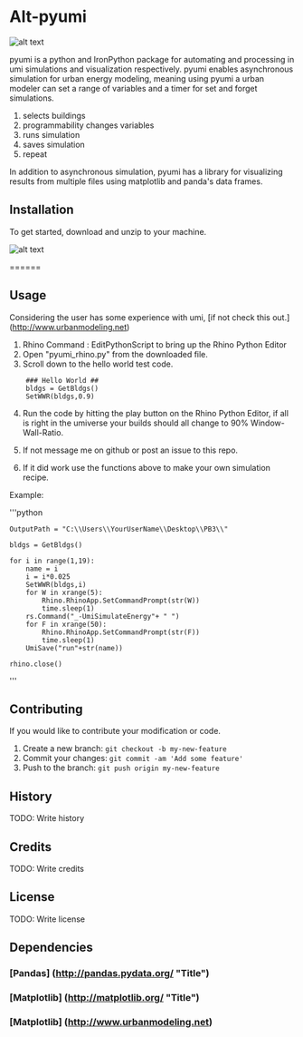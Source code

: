 Alt-pyumi 
======
![alt text][logo] 

pyumi is a python and IronPython package for automating and processing in umi simulations and visualization respectively. pyumi enables asynchronous simulation for urban energy modeling, meaning using pyumi a urban modeler can set a range of variables and a timer for set and forget simulations. 

1. selects buildings 
2. programmability changes variables 
3. runs simulation 
4. saves simulation 
5. repeat 

In addition to asynchronous simulation, pyumi has a library for visualizing results from multiple files using matplotlib and panda's data frames.   
## Installation

To get started, download and unzip to your machine. 

![alt text][download] 

======
## Usage

Considering the user has some experience with umi, [if not check this out.] (http://www.urbanmodeling.net) 

1. Rhino Command : EditPythonScript to bring up the Rhino Python Editor 
2. Open "pyumi_rhino.py" from the downloaded file.
3. Scroll down to the hello world test code. 

```pyhton
	### Hello World ## 
	bldgs = GetBldgs()
	SetWWR(bldgs,0.9)
```

4. Run the code by hitting the play button on the Rhino Python Editor,  if all is right in the umiverse your builds should all change to 90% Window-Wall-Ratio. 

5. If not message me on github or post an issue to this repo. 
6. If it did work use the functions above to make your own simulation recipe.

Example:

'''python
	
	OutputPath = "C:\\Users\\YourUserName\\Desktop\\PB3\\"

	bldgs = GetBldgs()

	for i in range(1,19):
    	name = i
    	i = i*0.025
    	SetWWR(bldgs,i)
    	for W in xrange(5):
	    	Rhino.RhinoApp.SetCommandPrompt(str(W))
	    	time.sleep(1)
    	rs.Command("_-UmiSimulateEnergy"+ " ")
    	for F in xrange(50):
	    	Rhino.RhinoApp.SetCommandPrompt(str(F))
	    	time.sleep(1)
    	UmiSave("run"+str(name))

	rhino.close()
'''

## Contributing

If you would like to contribute your modification or code. 

1. Create a new branch: `git checkout -b my-new-feature`
3. Commit your changes: `git commit -am 'Add some feature'`
4. Push to the branch: `git push origin my-new-feature`


## History
TODO: Write history

## Credits
TODO: Write credits
## License
TODO: Write license



[download]: https://github.com/jamiefarrell/pyumi/blob/master/img/DownloadZIP.PNG
[logo]: https://github.com/jamiefarrell/pyumi/blob/master/img/pyumi.png


## Dependencies 
### [Pandas] (http://pandas.pydata.org/ "Title")
### [Matplotlib] (http://matplotlib.org/ "Title") 

### [Matplotlib] (http://www.urbanmodeling.net) 

